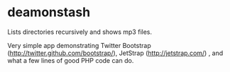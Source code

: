 deamonstash
===========

Lists directories recursively and shows mp3 files.

Very simple app demonstrating Twitter Bootstrap (http://twitter.github.com/bootstrap/), JetStrap (http://jetstrap.com/) , and what a few lines of good PHP code can do.